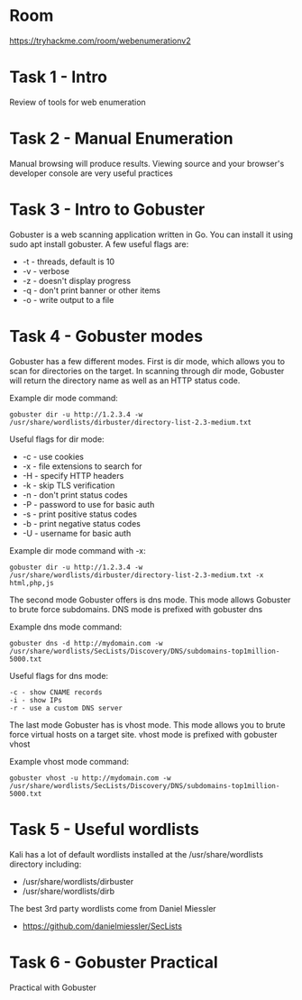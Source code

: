 # Room
https://tryhackme.com/room/webenumerationv2

# Task 1 - Intro
Review of tools for web enumeration

# Task 2 - Manual Enumeration
Manual browsing will produce results.  Viewing source and your browser's developer console are very useful practices

# Task 3 - Intro to Gobuster
Gobuster is a web scanning application written in Go.  You can install it using sudo apt install gobuster.  A few useful flags are:
* -t - threads, default is 10
* -v - verbose
* -z - doesn't display progress
* -q - don't print banner or other items
* -o - write output to a file

# Task 4 - Gobuster modes
Gobuster has a few different modes.  First is dir mode, which allows you to scan for directories on the target.  In scanning through dir mode, Gobuster will return the directory name as well as an HTTP status code.

Example dir mode command:
```
gobuster dir -u http://1.2.3.4 -w /usr/share/wordlists/dirbuster/directory-list-2.3-medium.txt
```

Useful flags for dir mode:
* -c - use cookies
* -x - file extensions to search for
* -H - specify HTTP headers
* -k - skip TLS verification
* -n - don't print status codes
* -P - password to use for basic auth
* -s - print positive status codes
* -b - print negative status codes
* -U - username for basic auth

Example dir mode command with -x:
```
gobuster dir -u http://1.2.3.4 -w /usr/share/wordlists/dirbuster/directory-list-2.3-medium.txt -x html,php,js
```

The second mode Gobuster offers is dns mode.  This mode allows Gobuster to brute force subdomains.  DNS mode is prefixed with gobuster dns

Example dns mode command:
```
gobuster dns -d http://mydomain.com -w /usr/share/wordlists/SecLists/Discovery/DNS/subdomains-top1million-5000.txt
```

Useful flags for dns mode:
```
-c - show CNAME records
-i - show IPs
-r - use a custom DNS server
```

The last mode Gobuster has is vhost mode.  This mode allows you to brute force virtual hosts on a target site.  vhost mode is prefixed with gobuster vhost

Example vhost mode command:
```
gobuster vhost -u http://mydomain.com -w /usr/share/wordlists/SecLists/Discovery/DNS/subdomains-top1million-5000.txt
```

# Task 5 - Useful wordlists
Kali has a lot of default wordlists installed at the /usr/share/wordlists directory including:
* /usr/share/wordlists/dirbuster
* /usr/share/wordlists/dirb

The best 3rd party wordlists come from Daniel Miessler
* https://github.com/danielmiessler/SecLists

# Task 6 - Gobuster Practical
Practical with Gobuster

